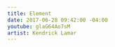 ```yaml
---
title: Element
date: 2017-06-28 09:42:00 -04:00
youtube: glaG64Ao7sM
artist: Kendrick Lamar
---
```


